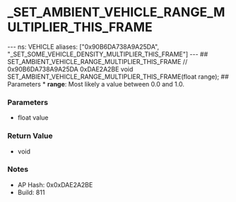 # _SET_AMBIENT_VEHICLE_RANGE_MULTIPLIER_THIS_FRAME

--- ns: VEHICLE aliases: ["0x90B6DA738A9A25DA", "_SET_SOME_VEHICLE_DENSITY_MULTIPLIER_THIS_FRAME"] --- ## SET_AMBIENT_VEHICLE_RANGE_MULTIPLIER_THIS_FRAME  // 0x90B6DA738A9A25DA 0xDAE2A2BE void SET_AMBIENT_VEHICLE_RANGE_MULTIPLIER_THIS_FRAME(float range);  ## Parameters * **range**: Most likely a value between 0.0 and 1.0.

### Parameters
* float value

### Return Value
* void

### Notes
* AP Hash: 0x0xDAE2A2BE
* Build: 811


